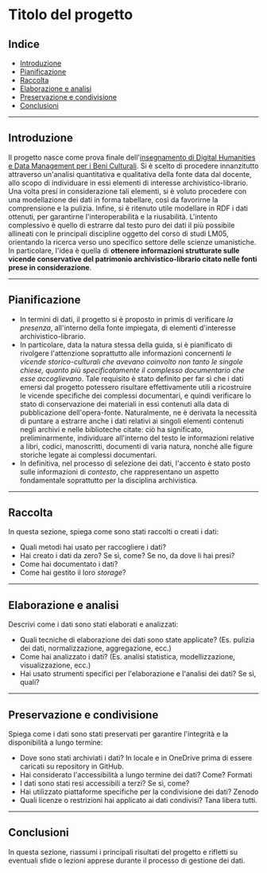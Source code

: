 # Titolo del progetto

## Indice
- [Introduzione](#introduzione)
- [Pianificazione](#pianificazione)
- [Raccolta](#raccolta)
- [Elaborazione e analisi](#elaborazione-e-analisi)
- [Preservazione e condivisione](#preservazione-e-condivisione)
- [Conclusioni](#conclusioni)

----

## Introduzione

Il progetto nasce come prova finale dell'[insegnamento di Digital Humanities e Data Management per i Beni Culturali](https://www.unibo.it/it/studiare/dottorati-master-specializzazioni-e-altra-formazione/insegnamenti/insegnamento/2024/502386). Si è scelto di procedere innanzitutto attraverso un'analisi quantitativa e qualitativa della fonte data dal docente, allo scopo di individuare in essi elementi di interesse archivistico-librario. Una volta presi in considerazione tali elementi, si è voluto procedere con una modellazione dei dati in forma tabellare, così da favorirne la comprensione e la pulizia. Infine, si è ritenuto utile modellare in RDF i dati ottenuti, per garantirne l'interoperabilità e la riusabilità. 
L'intento complessivo è quello di estrarre dal testo puro dei dati il più possibile allineati con le principali discipline oggetto del corso di studi LM05, orientando la ricerca verso uno specifico settore delle scienze umanistiche. In particolare, l'idea è quella di **ottenere informazioni strutturate sulle vicende conservative del patrimonio archivistico-librario citato nelle fonti prese in considerazione**.

----

## Pianificazione

* In termini di dati, il progetto si è proposto in primis di verificare _la presenza_, all'interno della fonte impiegata, di elementi d'interesse archivistico-librario.
* In particolare, data la natura stessa della guida, si è pianificato di rivolgere l'attenzione soprattutto alle informazioni concernenti _le vicende storico-culturali che avevano coinvolto non tanto le singole chiese, quanto più specificatamente il complesso documentario che esse accoglievano_. Tale requisito è stato definito per far sì che i dati emersi dal progetto potessero risultare effettivamente utili a ricostruire le vicende specifiche dei complessi documentari, e quindi verificare lo stato di conservazione dei materiali in essi contenuti alla data di pubblicazione dell'opera-fonte. Naturalmente, ne è derivata la necessità di puntare a estrarre anche i dati relativi ai singoli elementi contenuti negli archivi e nelle biblioteche citate: ciò ha significato, preliminarmente, individuare all'interno del testo le informazioni relative a libri, codici, manoscritti, documenti di varia natura, nonché alle figure storiche legate ai complessi documentari.
* In definitiva, nel processo di selezione dei dati, l'accento è stato posto sulle informazioni di *contesto*, che rappresentano un aspetto fondamentale soprattutto per la disciplina archivistica.

---

## Raccolta

In questa sezione, spiega come sono stati raccolti o creati i dati:
- Quali metodi hai usato per raccogliere i dati?
- Hai creato i dati da zero? Se sì, come? Se no, da dove li hai presi?
- Come hai documentato i dati?
- Come hai gestito il loro _storage_?

---

## Elaborazione e analisi

Descrivi come i dati sono stati elaborati e analizzati:
- Quali tecniche di elaborazione dei dati sono state applicate? (Es. pulizia dei dati, normalizzazione, aggregazione, ecc.)
- Come hai analizzato i dati? (Es. analisi statistica, modellizzazione, visualizzazione, ecc.)
- Hai usato strumenti specifici per l'elaborazione e l'analisi dei dati? Se sì, quali?

---

## Preservazione e condivisione

Spiega come i dati sono stati preservati per garantire l'integrità e la disponibilità a lungo termine:
- Dove sono stati archiviati i dati? In locale e in OneDrive prima di essere caricati su repository in GitHub.
- Hai considerato l'accessibilità a lungo termine dei dati? Come? Formati
- I dati sono stati resi accessibili a terzi? Se sì, come?
- Hai utilizzato piattaforme specifiche per la condivisione dei dati? Zenodo
- Quali licenze o restrizioni hai applicato ai dati condivisi? Tana libera tutti.

---

## Conclusioni

In questa sezione, riassumi i principali risultati del progetto e rifletti su eventuali sfide o lezioni apprese durante il processo di gestione dei dati.
